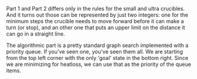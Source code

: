 Part 1 and Part 2 differs only in the rules for the small and ultra crucibles. And it turns 
out those can be represented by just two integers: one for the minimum steps the crucible 
needs to move forward before it can make a turn (or stop), and an other one that puts an 
upper limit on the distance it can go in a straight line.

The algorithmic part is a pretty standard graph search implemented with a priority queue.
If you've seen one, you've seen them all. We are starting from the top left corner with the 
only 'goal' state in the bottom right. Since we are minimizing for heatloss, we can use 
that as the priority of the queue items.